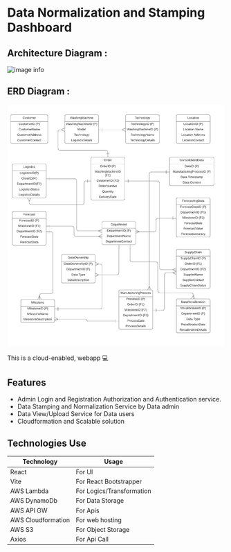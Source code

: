 # Data Normalization and Stamping Dashboard

## Architecture Diagram : 

![image info](appArch.png)


## ERD Diagram :

![image info](ERD.png)

This is a cloud-enabled, webapp 💻

## Features

- Admin Login and Registration Authorization and Authentication service.
- Data Stamping and Normalization Service by Data admin
- Data View/Upload Service for Data users
- Cloudformation and Scalable solution

## Technologies Use

| Technology | Usage |
| ------ | ------ |
| React | For UI |
| Vite | For React Bootstrapper |
| AWS Lambda  | For Logics/Transformation |
| AWS DynamoDb | For Data Storage |
| AWS API GW | For Apis |
| AWS Cloudformation | For web hosting |
| AWS S3 | For Object Storage |
| Axios | For Api Call |


